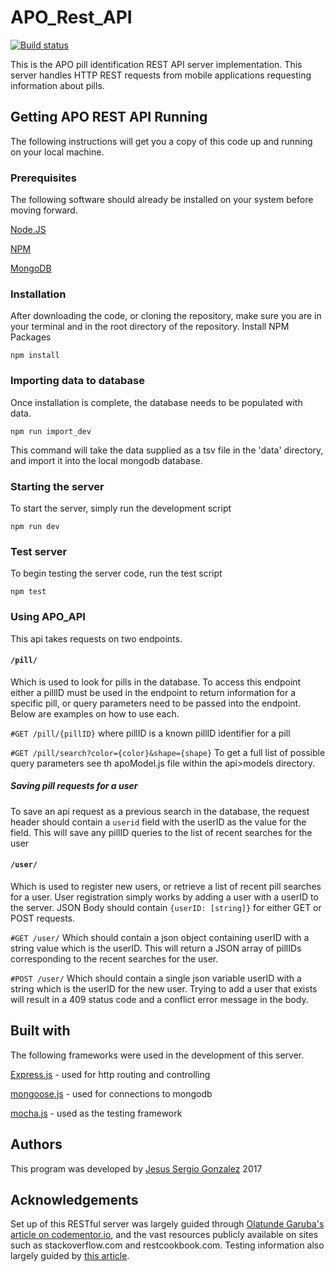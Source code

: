 # APO_Rest_API

[![Build status](https://ci.appveyor.com/api/projects/status/r8j0fxr738ix223s?svg=true)](https://ci.appveyor.com/project/jgonzalezcastello/apo-rest-api)

This is the APO pill identification REST API server implementation. This server handles HTTP REST requests from mobile applications requesting information about pills.
## Getting APO REST API Running
The following instructions will get you a copy of this code up and running on your local machine.
### Prerequisites
The following software should already be installed on your system before moving forward.

[Node.JS](https://nodejs.org)

[NPM](https://www.npmjs.com/get-npm)

[MongoDB](https://docs.mongodb.com/manual/installation/)

### Installation
After downloading the code, or cloning the repository, make sure you are in your terminal and in the root directory of the repository.
Install NPM Packages
```
npm install
```
### Importing data to database
Once installation is complete, the database needs to be populated with data.
```
npm run import_dev
```
This command will take the data supplied as a tsv file in the 'data' directory, and import it into the local mongodb database.
### Starting the server
To start the server, simply run the development script
```
npm run dev
```
### Test server
To begin testing the server code, run the test script
```
npm test
```
### Using APO_API

This api takes requests on two endpoints.

#### `/pill/`

Which is used to look for pills in the database. To access this endpoint either a pillID must be used in the endpoint to return information for a specific pill, or query parameters need to be passed into the endpoint. Below are examples on how to use each.

`#GET /pill/{pillID}`
where pillID is a known pillID identifier for a pill

`#GET /pill/search?color={color}&shape={shape}`
To get a full list of possible query parameters see th apoModel.js file within the api>models directory.

##### Saving pill requests for a user
To save an api request as a previous search in the database, the request header should contain a `userid` field with the userID as the value for the field. This will save any pillID queries to the list of recent searches for the user

#### `/user/`
Which is used to register new users, or retrieve a list of recent pill searches for a user.
User registration simply works by adding a user with a userID to the server.
JSON Body should contain 
`{userID: [string]}` for either GET or POST requests.

`#GET /user/`
Which should contain a json object containing userID with a string value which is the userID.
This will return a JSON array of pillIDs corresponding to the recent searches for the user.

`#POST /user/`
Which should contain a single json variable userID with a string which is the userID for the new user. Trying to add a user that exists will result in a 409 status code and a conflict error message in the body.


## Built with
The following frameworks were used in the development of this server.

[Express.js](https://expressjs.com/) - used for http routing and controlling

[mongoose.js](http://mongoosejs.com/) - used for connections to mongodb

[mocha.js](https://mochajs.org/) - used as the testing framework
## Authors
This program was developed by [Jesus Sergio Gonzalez](https://github.com/jgonzalezcastello/) 2017
## Acknowledgements
Set up of this RESTful server was largely guided through [Olatunde Garuba's article on codementor.io](https://www.codementor.io/olatundegaruba/nodejs-restful-apis-in-10-minutes-q0sgsfhbd), and the vast resources publicly available on sites such as stackoverflow.com and restcookbook.com.
Testing information also largely guided by [this article](https://www.codementor.io/olatundegaruba/integration-testing-supertest-mocha-chai-6zbh6sefz).
